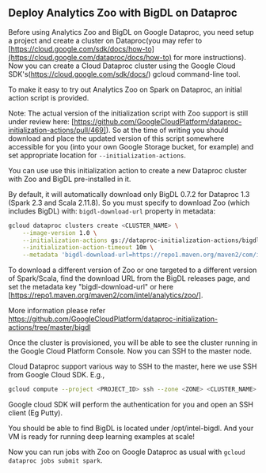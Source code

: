 
## **Deploy Analytics Zoo with BigDL on Dataproc**

Before using Analytics Zoo and BigDL on Google Dataproc, you need setup a project and create a cluster on Dataproc(you may refer to [https://cloud.google.com/sdk/docs/how-to](https://cloud.google.com/dataproc/docs/how-to) for more instructions). Now you can create a Cloud Dataproc cluster using the Google Cloud SDK's(https://cloud.google.com/sdk/docs/) gcloud command-line tool.

To make it easy to try out Analytics Zoo on Spark on Dataproc, an initial action script is provided.

Note:
 The actual version of the initialization script with Zoo support is still under review here: [https://github.com/GoogleCloudPlatform/dataproc-initialization-actions/pull/469]).
 So at the time of writing you should download and place the updated version of this script somewhere accessible for you 
 (into your own Google Storage bucket, for example) and set appropriate location for `--initialization-actions`. 
  
You can use use this initialization action to create a new Dataproc cluster with Zoo and BigDL pre-installed in it.

By default, it will automatically download only BigDL 0.7.2 for Dataproc 1.3 (Spark 2.3 and Scala 2.11.8).
So you must specify to download Zoo (which includes BigDL) with: `bigdl-download-url` property in metadata:

```bash
gcloud dataproc clusters create <CLUSTER_NAME> \
    --image-version 1.0 \
    --initialization-actions gs://dataproc-initialization-actions/bigdl/bigdl.sh \
    --initialization-action-timeout 10m \
    --metadata 'bigdl-download-url=https://repo1.maven.org/maven2/com/intel/analytics/zoo/analytics-zoo-bigdl_0.7.2-spark_2.3.1/0.4.0/analytics-zoo-bigdl_0.7.2-spark_2.3.1-0.4.0-dist-all.zip'
```

To download a different version of Zoo or one targeted to a different version of Spark/Scala, find the download URL from the BigDL releases page, and set the metadata key "bigdl-download-url" 
or here [https://repo1.maven.org/maven2/com/intel/analytics/zoo/].

More information please refer https://github.com/GoogleCloudPlatform/dataproc-initialization-actions/tree/master/bigdl

Once the cluster is provisioned, you will be able to see the cluster running in the Google Cloud Platform Console. Now you can SSH to the master node.

Cloud Dataproc support various way to SSH to the master, here we use SSH from Google Cloud SDK.
E.g.,
```bash
gcloud compute --project <PROJECT_ID> ssh --zone <ZONE> <CLUSTER_NAME>
```
Google cloud SDK will perform the authentication for you and open an SSH client (Eg Putty).

You should be able to find BigDL is located under /opt/intel-bigdl. And your VM is ready for running deep learning examples at scale!

Now you can run jobs with Zoo on Google Dataproc as usual with `gcloud dataproc jobs submit spark`.